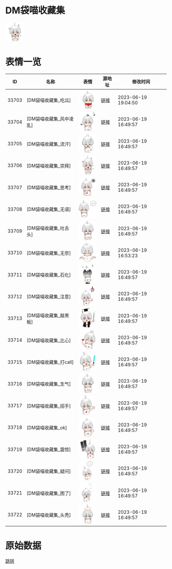 # DM袋喵收藏集

<img src="./cover.png" height="60" alt="cover" />

# 表情一览

|ID|名称|表情|源地址|修改时间|
|----|----|----|----|----|
|33703|[DM袋喵收藏集_吃瓜]|<img src="./pic/033703_%5BDM袋喵收藏集_吃瓜%5D.png" height="60" alt="吃瓜"/>|[链接](https://i0.hdslb.com/bfs/garb/item/7c0f496e399e726ae22722accf35f0051acfceec.png)|2023-06-19 19:04:50|
|33704|[DM袋喵收藏集_风中凌乱]|<img src="./pic/033704_%5BDM袋喵收藏集_风中凌乱%5D.png" height="60" alt="风中凌乱"/>|[链接](https://i0.hdslb.com/bfs/garb/item/0ccc3d2d2d26754dd14c589cfcca190514418772.png)|2023-06-19 16:49:57|
|33705|[DM袋喵收藏集_流汗]|<img src="./pic/033705_%5BDM袋喵收藏集_流汗%5D.png" height="60" alt="流汗"/>|[链接](https://i0.hdslb.com/bfs/garb/item/e96e838ac684bd27f77366a15ecc5e3ed7b23c33.png)|2023-06-19 16:49:57|
|33706|[DM袋喵收藏集_崇拜]|<img src="./pic/033706_%5BDM袋喵收藏集_崇拜%5D.png" height="60" alt="崇拜"/>|[链接](https://i0.hdslb.com/bfs/garb/item/05407ea61c9b617b36eb1b5026e7748e3108486c.png)|2023-06-19 16:49:57|
|33707|[DM袋喵收藏集_思考]|<img src="./pic/033707_%5BDM袋喵收藏集_思考%5D.png" height="60" alt="思考"/>|[链接](https://i0.hdslb.com/bfs/garb/item/77a8e75815f8694e0e54e7d5d7867d3a0f488508.png)|2023-06-19 16:49:57|
|33708|[DM袋喵收藏集_无语]|<img src="./pic/033708_%5BDM袋喵收藏集_无语%5D.png" height="60" alt="无语"/>|[链接](https://i0.hdslb.com/bfs/garb/item/1df78de3a3094bdbcb1c2fd16f458b240f38a385.png)|2023-06-19 16:49:57|
|33709|[DM袋喵收藏集_吐舌头]|<img src="./pic/033709_%5BDM袋喵收藏集_吐舌头%5D.png" height="60" alt="吐舌头"/>|[链接](https://i0.hdslb.com/bfs/garb/item/531862a2b5cff955dc071d1bcfa6192a0e8ef529.png)|2023-06-19 16:49:57|
|33710|[DM袋喵收藏集_无奈]|<img src="./pic/033710_%5BDM袋喵收藏集_无奈%5D.png" height="60" alt="无奈"/>|[链接](https://i0.hdslb.com/bfs/emote/03527f41f62b9c7fac68c6b821e30423bbf8e017.png)|2023-06-19 16:53:23|
|33711|[DM袋喵收藏集_石化]|<img src="./pic/033711_%5BDM袋喵收藏集_石化%5D.png" height="60" alt="石化"/>|[链接](https://i0.hdslb.com/bfs/garb/item/ac36ccd85618f3bd68a1c0135e7edbde5de68f66.png)|2023-06-19 16:49:57|
|33712|[DM袋喵收藏集_注意]|<img src="./pic/033712_%5BDM袋喵收藏集_注意%5D.png" height="60" alt="注意"/>|[链接](https://i0.hdslb.com/bfs/garb/item/3f17cd04f82b2db25cfab0f4f88cdf01a0350251.png)|2023-06-19 16:49:57|
|33713|[DM袋喵收藏集_敲黑板]|<img src="./pic/033713_%5BDM袋喵收藏集_敲黑板%5D.png" height="60" alt="敲黑板"/>|[链接](https://i0.hdslb.com/bfs/garb/item/aa3329b867d294b42d0fb716ba8f3b4ba44f1c11.png)|2023-06-19 16:49:57|
|33714|[DM袋喵收藏集_比心]|<img src="./pic/033714_%5BDM袋喵收藏集_比心%5D.png" height="60" alt="比心"/>|[链接](https://i0.hdslb.com/bfs/garb/item/946d101ca9e0c607d381a9bb322075f20522509a.png)|2023-06-19 16:49:57|
|33715|[DM袋喵收藏集_打call]|<img src="./pic/033715_%5BDM袋喵收藏集_打call%5D.png" height="60" alt="打call"/>|[链接](https://i0.hdslb.com/bfs/garb/item/b3cd1ac175eacd3b1e5a385e0bb852e5a437b1b4.png)|2023-06-19 16:49:57|
|33716|[DM袋喵收藏集_生气]|<img src="./pic/033716_%5BDM袋喵收藏集_生气%5D.png" height="60" alt="生气"/>|[链接](https://i0.hdslb.com/bfs/garb/item/566d10a59fe38210d5428c5c6451928071405eb8.png)|2023-06-19 16:49:57|
|33717|[DM袋喵收藏集_招手]|<img src="./pic/033717_%5BDM袋喵收藏集_招手%5D.png" height="60" alt="招手"/>|[链接](https://i0.hdslb.com/bfs/garb/item/39889e671ef06391674bb36f61836b015be5b1f9.png)|2023-06-19 16:49:57|
|33718|[DM袋喵收藏集_ok]|<img src="./pic/033718_%5BDM袋喵收藏集_ok%5D.png" height="60" alt="ok"/>|[链接](https://i0.hdslb.com/bfs/garb/item/a5c628116e89723d082d34242d7c5c8f515ae5fe.png)|2023-06-19 16:49:57|
|33719|[DM袋喵收藏集_震惊]|<img src="./pic/033719_%5BDM袋喵收藏集_震惊%5D.png" height="60" alt="震惊"/>|[链接](https://i0.hdslb.com/bfs/garb/item/9097be94cdfcd1cc322a60d7da7a56205d51bbc3.png)|2023-06-19 16:49:57|
|33720|[DM袋喵收藏集_疑问]|<img src="./pic/033720_%5BDM袋喵收藏集_疑问%5D.png" height="60" alt="疑问"/>|[链接](https://i0.hdslb.com/bfs/garb/item/05cabeeb043ff1cade0af0ad06eb0daec7a8411a.png)|2023-06-19 16:49:57|
|33721|[DM袋喵收藏集_困了]|<img src="./pic/033721_%5BDM袋喵收藏集_困了%5D.png" height="60" alt="困了"/>|[链接](https://i0.hdslb.com/bfs/garb/item/e970baa4b59b2cc259a8123e6de4f4234ec96cc5.png)|2023-06-19 16:49:57|
|33722|[DM袋喵收藏集_头秃]|<img src="./pic/033722_%5BDM袋喵收藏集_头秃%5D.png" height="60" alt="头秃"/>|[链接](https://i0.hdslb.com/bfs/garb/item/e37f33e719051875da0600ec9d8019e81a632bbd.png)|2023-06-19 16:49:57|

# 原始数据

[跳转](./raw.json)

